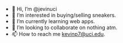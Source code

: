 - 👋 Hi, I’m @jevinuci
- 👀 I’m interested in buying/selling sneakers.
- 🌱 I’m currently learning web apps.
- 💞️ I’m looking to collaborate on nothing atm.
- 📫 How to reach me kevinp7@uci.edu.

<!---
jevinuci/jevinuci is a ✨ special ✨ repository because its `README.md` (this file) appears on your GitHub profile.
You can click the Preview link to take a look at your changes.
--->
